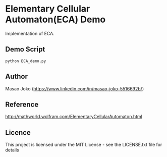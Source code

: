 # Elementary Cellular Automaton(ECA) Demo
Implementation of ECA.

## Demo Script
```
python ECA_demo.py
```

## Author 
Masao Joko (https://www.linkedin.com/in/masao-joko-5516692b/)

## Reference 
http://mathworld.wolfram.com/ElementaryCellularAutomaton.html

## Licence 
This project is licensed under the MIT License - see the LICENSE.txt file for details
